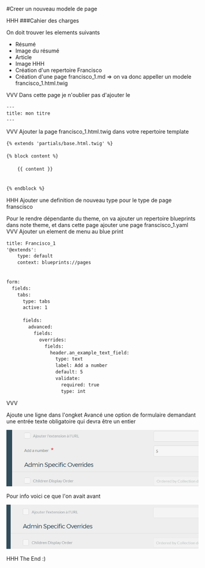 #Creer un nouveau modele de page

HHH
###Cahier des charges

On doit trouver les elements suivants

- Résumé
- Image du résumé
- Article
- Image
HHH
- Création d'un repertoire Francisco 
- Création d'une page francisco_1.md => on va donc appeller un modele francisco_1.html.twig

VVV
Dans cette page je n'oublier pas d'ajouter le

```html
---
title: mon titre
---
```
VVV
Ajouter la page francisco_1.html.twig dans votre repertoire template
```html
{% extends 'partials/base.html.twig' %}

{% block content %}

    {{ content }}


{% endblock %}
```
HHH
Ajouter une definition de nouveau type pour le type de page franscisco

Pour le rendre dépendante du theme, on va ajouter un repertoire blueprints dans note theme, et dans cette page ajouter une page
franscisco_1.yaml
VVV
Ajouter un element de menu au blue print

```html
title: Francisco_1
'@extends':
    type: default
    context: blueprints://pages


form:
  fields:
    tabs:
      type: tabs
      active: 1

      fields:
        advanced:
          fields:
            overrides:
              fields:
                header.an_example_text_field:
                  type: text
                  label: Add a number
                  default: 5
                  validate:
                    required: true
                    type: int
```

VVV

Ajoute une ligne dans l'ongket Avancé une option de formulaire demandant une entrée texte obligatoire qui devra être un entier

![image](assets/111222333.png)

Pour info voici ce que l'on avait avant

![image](assets/111222332.png)

HHH
The End :)

